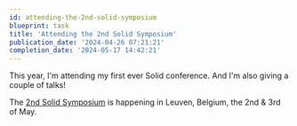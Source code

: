 ```yaml
---
id: attending-the-2nd-solid-symposium
blueprint: task
title: 'Attending the 2nd Solid Symposium'
publication_date: '2024-04-26 07:21:21'
completion_date: '2024-05-17 14:42:21'
---
```


This year, I'm attending my first ever Solid conference. And I'm also giving a couple of talks!

The [2nd Solid Symposium](https://events.vito.be/sosy2024) is happening in Leuven, Belgium, the 2nd & 3rd of May.
